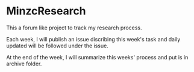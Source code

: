 # MinzcResearch
This a forum like project to track my research process.

Each week, I will publish an issue discribing this week's task and daily updated will be followed under the issue. 

At the end of the week, I will summarize this weeks' process and put is in archive folder. 




